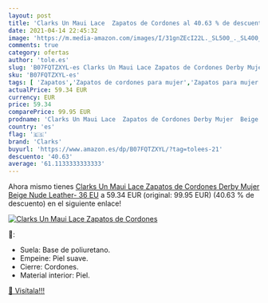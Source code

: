 ```yaml
---
layout: post
title: 'Clarks Un Maui Lace  Zapatos de Cordones al 40.63 % de descuento'
date: 2021-04-14 22:45:32
image: 'https://m.media-amazon.com/images/I/31gnZEcI22L._SL500_._SL400_.jpg'
comments: true
category: ofertas
author: 'tole.es'
slug: 'B07FQTZXYL-es Clarks Un Maui Lace Zapatos de Cordones Derby Mujer Beige...'
sku: 'B07FQTZXYL-es'
tags: [ 'Zapatos','Zapatos de cordones para mujer','Zapatos para mujer','Zapatos planos de mujer','Zapatos y complementos','clarks','zapatos', ]
actualPrice: 59.34 EUR
currency: EUR
price: 59.34
comparePrice: 99.95 EUR
prodname: 'Clarks Un Maui Lace  Zapatos de Cordones Derby Mujer  Beige  Nude Leather-   36 EU'
country: 'es'
flag: '🇪🇸'
brand: 'Clarks'
buyurl: 'https://www.amazon.es/dp/B07FQTZXYL/?tag=tolees-21'
descuento: '40.63'
average: '61.1133333333333'
---
```


Ahora mismo tienes [Clarks Un Maui Lace  Zapatos de Cordones Derby Mujer  Beige  Nude Leather-   36 EU](https://www.amazon.es/dp/B07FQTZXYL/?tag=tolees-21) a 59.34 EUR (original: 99.95 EUR) (40.63 %  de descuento) en el siguiente enlace!

[![Clarks Un Maui Lace  Zapatos de Cordones](https://m.media-amazon.com/images/I/31gnZEcI22L._SL500_._SL400_.jpg)](https://www.amazon.es/dp/B07FQTZXYL/?tag=tolees-21)

🔎:

- Suela: Base de poliuretano.
- Empeine: Piel suave.
- Cierre: Cordones.
- Material interior: Piel.

[🛒 Visítala!!!](https://www.amazon.es/dp/B07FQTZXYL/?tag=tolees-21)
